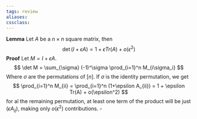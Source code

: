 ```yaml
---
tags: review
aliases:
cssclass:
---
```

 
**Lemma** Let $A$ be a $n\times n$ square matrix, then
$$
\det (I + \epsilon A) = 1 + \epsilon Tr(A) + o(\epsilon^2) 
$$
**Proof** Let $M = I + \epsilon A$.
$$
\det M = \sum_{\sigma} (-1)^\sigma \prod_{i=1}^n M_{i\sigma_i}
$$
Where $\sigma$ are the permutations of $[n]$. If $\sigma$ is the identity permutation, we get
$$
\prod_{i=1}^n M_{ii} = \prod_{i=1}^n (1+\epsilon A_{ii}) = 1 + \epsilon Tr(A) + o(\epsilon^2)
$$
for al the remaining permutation, at least one term of the product will be just $(\epsilon A_{ij})$, making only $o(\epsilon^2)$ contributions. $\square$
